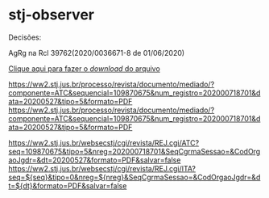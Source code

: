 # stj-observer
Decisões:

<a onclick="abrirDocumento('/processo/revista/documento/mediado/?componente=ITA&amp;sequencial=1941087&amp;num_registro=202000366718&amp;data=20200601', 'false', 'true', 'idRevistaEletronicaFormato162686573')"><span class="clsFaseDecisaoIntTeorRevistaLinhaTodosDocumentosPetClSgProc">AgRg na Rcl 39762</span><span class="clsFaseDecisaoIntTeorRevistaLinhaTodosDocumentosRegistroData">(2020/0036671-8 de 01/06/2020)</span></a>

<a href="https://ww2.stj.jus.br/websecstj/cgi/revista/REJ.cgi/ITA?seq=1941087&amp;tipo=0&amp;nreg=202000366718&amp;SeqCgrmaSessao=&amp;CodOrgaoJgdr=&amp;dt=20200601&amp;formato=PDF&amp;salvar=false" target="new">Clique aqui para fazer o <i>download</i> do arquivo</a>


https://ww2.stj.jus.br/processo/revista/documento/mediado/?componente=ATC&sequencial=109870675&num_registro=202000718701&data=20200527&tipo=5&formato=PDF
https://ww2.stj.jus.br/processo/revista/documento/mediado/?componente=ATC&sequencial=109870675&num_registro=202000718701&data=20200527&tipo=5&formato=PDF

https://ww2.stj.jus.br/websecstj/cgi/revista/REJ.cgi/ATC?seq=109870675&tipo=5&nreg=202000718701&SeqCgrmaSessao=&CodOrgaoJgdr=&dt=20200527&formato=PDF&salvar=false
https://ww2.stj.jus.br/websecstj/cgi/revista/REJ.cgi/ITA?seq=${seq}&tipo=0&nreg=${nreg}&SeqCgrmaSessao=&CodOrgaoJgdr=&dt=${dt}&formato=PDF&salvar=false